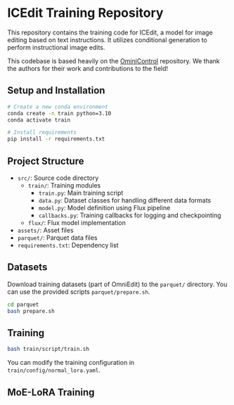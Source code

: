 # ICEdit Training Repository

This repository contains the training code for ICEdit, a model for image editing based on text instructions. It utilizes conditional generation to perform instructional image edits.

This codebase is based heavily on the [OminiControl](https://github.com/Yuanshi9815/OminiControl) repository. We thank the authors for their work and contributions to the field!

## Setup and Installation

```bash
# Create a new conda environment
conda create -n train python=3.10
conda activate train

# Install requirements
pip install -r requirements.txt
```

## Project Structure

- `src/`: Source code directory
  - `train/`: Training modules
    - `train.py`: Main training script
    - `data.py`: Dataset classes for handling different data formats
    - `model.py`: Model definition using Flux pipeline
    - `callbacks.py`: Training callbacks for logging and checkpointing
  - `flux/`: Flux model implementation
- `assets/`: Asset files
- `parquet/`: Parquet data files
- `requirements.txt`: Dependency list

## Datasets

Download training datasets (part of OmniEdit) to the `parquet/` directory. You can use the provided scripts `parquet/prepare.sh`.

```bash
cd parquet
bash prepare.sh
```

## Training

```bash
bash train/script/train.sh
```

You can modify the training configuration in `train/config/normal_lora.yaml`. 



## MoE-LoRA Training